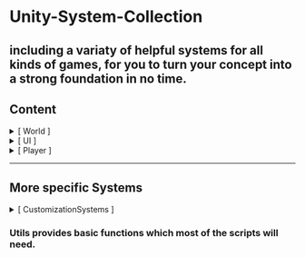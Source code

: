 # Unity-System-Collection
## including a variaty of helpful systems for all kinds of games, for you to turn your concept into a strong foundation in no time.

## Content
<details>
<summary> [ World ] </summary>
- Grid-System
</details>

<details>
<summary> [ UI ] </summary>
- UIWindowManager
- UIElements (customizable UI-Elements providing basic UI-functions and room for modification)
</details>

<details>
<summary> [ Player ] </summary>
- FPS-Player-Movement
- Invnentory
</details>

---

## More specific Systems

<details>
<summary> [ CustomizationSystems ] </summary>
- WeaponCustomization
</details>

### Utils provides basic functions which most of the scripts will need.
